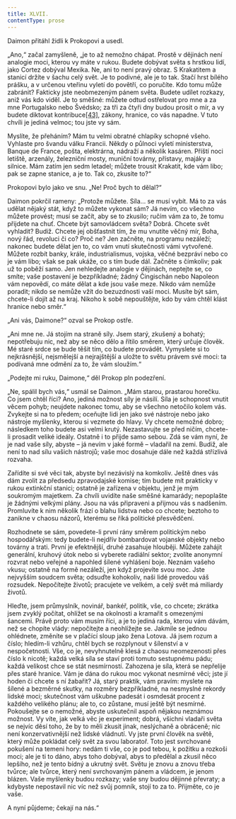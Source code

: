 ```yaml
---
title: XLVII.
contentType: prose
---
```


  

Daimon přitáhl židli k Prokopovi a usedl.

„Ano,“ začal zamyšleně, „je to až nemožno chápat. Prostě v dějinách není analogie moci, kterou vy máte v rukou. Budete dobývat světa s hrstkou lidí, jako Cortez dobýval Mexika. Ne, ani to není pravý obraz. S Krakatitem a stanicí držíte v šachu celý svět. Je to podivné, ale je to tak. Stačí hrst bílého prášku, a v určenou vteřinu vyletí do povětří, co poručíte. Kdo tomu může zabránit? Fakticky jste neobmezeným pánem světa. Budete udílet rozkazy, aniž vás kdo viděl. Je to směšné: můžete odtud ostřelovat pro mne a za mne Portugalsko nebo Švédsko; za tři za čtyři dny budou prosit o mír, a vy budete diktovat kontribuce[\[43\]](./resources/undefined), zákony, hranice, co vás napadne. V tuto chvíli je jediná velmoc; tou jste vy sám.

Myslíte, že přeháním? Mám tu velmi obratné chlapíky schopné všeho. Vyhlaste pro švandu válku Francii. Někdy o půlnoci vyletí ministerstva, Banque de France, pošta, elektrárna, nádraží a několik kasáren. Příští noci letiště, arzenály, železniční mosty, muniční továrny, přístavy, majáky a silnice. Mám zatím jen sedm letadel; můžete trousit Krakatit, kde vám libo; pak se zapne stanice, a je to. Tak co, zkusíte to?“

Prokopovi bylo jako ve snu. „Ne! Proč bych to dělal?“

Daimon pokrčil rameny: „Protože můžete. Síla… se musí vybít. Má to za vás udělat nějaký stát, když to můžete vykonat sám? Já nevím, co všechno můžete provést; musí se začít, aby se to zkusilo; ručím vám za to, že tomu přijdete na chuť. Chcete být samovládcem světa? Dobrá. Chcete svět vyhladit? Budiž. Chcete jej obšťastnit tím, že mu vnutíte věčný mír, Boha, nový řád, revoluci či co? Proč ne? Jen začněte, na programu nezáleží; nakonec budete dělat jen to, co vám vnutí skutečnosti vámi vytvořené. Můžete rozbít banky, krále, industrialismus, vojska, věčné bezpráví nebo co je vám libo; však se pak ukáže, co s tím bude dál. Začněte s čímkoliv; pak už to poběží samo. Jen nehledejte analogie v dějinách, neptejte se, co smíte; vaše postavení je bezpříkladné; žádný Čingischán nebo Napoleon vám nepovědí, co máte dělat a kde jsou vaše meze. Nikdo vám nemůže poradit; nikdo se nemůže vžít do bezuzdnosti vaší moci. Musíte být sám, chcete-li dojít až na kraj. Nikoho k sobě nepouštějte, kdo by vám chtěl klást hranice nebo směr.“

„Ani vás, Daimone?“ ozval se Prokop ostře.

„Ani mne ne. Já stojím na straně síly. Jsem starý, zkušený a bohatý; nepotřebuju nic, než aby se něco dělo a řítilo směrem, který určuje člověk. Mé staré srdce se bude těšit tím, co budete provádět. Vymyslete si to nejkrásnější, nejsmělejší a nejrajštější a uložte to světu právem své moci: ta podívaná mne odmění za to, že vám sloužím.“

„Podejte mi ruku, Daimone,“ děl Prokop pln podezření.

„Ne, spálil bych vás,“ usmál se Daimon. „Mám starou, prastarou horečku. Co jsem chtěl říci? Ano, jediná možnost síly je násilí. Síla je schopnost vnutit věcem pohyb; neujdete nakonec tomu, aby se všechno netočilo kolem vás. Zvykejte si na to předem; oceňujte lidi jen jako své nástroje nebo jako nástroje myšlenky, kterou si vezmete do hlavy. Vy chcete nemožné dobro; následkem toho budete asi velmi krutý. Nezastavujte se před ničím, chcete-li prosadit veliké ideály. Ostatně i to přijde samo sebou. Zdá se vám nyní, že je nad vaše síly, abyste – já nevím v jaké formě – vladařil na zemi. Budiž, ale není to nad sílu vašich nástrojů; vaše moc dosahuje dále než každá střízlivá rozvaha.

Zařídíte si své věci tak, abyste byl nezávislý na komkoliv. Ještě dnes vás dám zvolit za předsedu zpravodajské komise; tím budete mít prakticky v rukou extinkční stanici; ostatně je zařízena v objektu, jenž je mým soukromým majetkem. Za chvíli uvidíte naše směšné kamarády; nepoplašte je žádnými velkými plány. Jsou na vás připraveni a přijmou vás s nadšením. Promluvíte k nim několik frází o blahu lidstva nebo co chcete; beztoho to zanikne v chaosu názorů, kterému se říká politické přesvědčení.

Rozhodnete se sám, povedete-li první rány směrem politickým nebo hospodářským: tedy budete-li nejdřív bombardovat vojanské objekty nebo továrny a trati. První je efektnější, druhé zasahuje hlouběji. Můžete zahájit generální, kruhový útok nebo si vyberete radiální sektor; zvolíte anonymní rozvrat nebo veřejné a napohled šílené vyhlášení boje. Neznám vašeho vkusu; ostatně na formě nezáleží, jen když projevíte svou moc. Jste nejvyšším soudcem světa; odsuďte kohokoliv, naši lidé provedou váš rozsudek. Nepočítejte životů; pracujete ve velkém, a celý svět má miliardy životů.

Hleďte, jsem průmyslník, novinář, bankéř, politik, vše, co chcete; zkrátka jsem zvyklý počítat, ohlížet se na okolnosti a kramařit s omezenými šancemi. Právě proto vám musím říci, a je to jediná rada, kterou vám dávám, než se chopíte vlády: nepočítejte a neohlížejte se. Jakmile se jednou ohlédnete, změníte se v plačící sloup jako žena Lotova. Já jsem rozum a číslo; hledím-li vzhůru, chtěl bych se rozplynout v šílenství a v nespočetnosti. Vše, co je, nevyhnutelně klesá z chaosu neomezenosti přes číslo k nicotě; každá velká síla se staví proti tomuto sestupnému pádu; každá velikost chce se stát nesmírností. Zahozena je síla, která se nepřelije přes staré hranice. Vám je dána do rukou moc vykonat nesmírné věci; jste jí hoden či chcete s ní žabařit? Já, starý praktik, vám pravím: myslete na šílené a bezměrné skutky, na rozměry bezpříkladné, na nesmyslné rekordy lidské moci; skutečnost vám uškubne padesát i osmdesát procent z každého velikého plánu; ale to, co zůstane, musí ještě být nesmírné. Pokoušejte se o nemožné, abyste uskutečnil aspoň nějakou neznámou možnost. Vy víte, jak velká věc je experiment; dobrá, všichni vladaři světa se nejvíc děsí toho, že by to měli zkusit jinak, neslýchaně a obráceně; nic není konzervativnější než lidské vládnutí. Vy jste první člověk na světě, který může pokládat celý svět za svou laboratoř. Toto jest svrchované pokušení na temeni hory: nedám ti vše, co je pod tebou, k požitku a rozkoši moci; ale je ti to dáno, abys toho dobýval, abys to předělal a zkusil něco lepšího, než je tento bídný a ukrutný svět. Světu je znovu a znovu třeba tvůrce; ale tvůrce, který není svrchovaným pánem a vládcem, je jenom blázen. Vaše myšlenky budou rozkazy; vaše sny budou dějinné převraty; a kdybyste nepostavil nic víc než svůj pomník, stojí to za to. Přijměte, co je vaše.

A nyní půjdeme; čekají na nás.“
